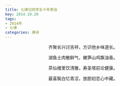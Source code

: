 ```yaml
---
title: 七律记同学五十年聚会
key: 2014.10.20
tags: 
- 2014年 
- 七律
categories: 律诗
---
```


<p align="center">齐聚长兴讨吉祥，方识他乡味道长。
</p>
<p align="center">湖鱼土肉散鲜气，嫩笋山鸡飘油香。
</p>
<p align="center">茶仙楼里饮清雅，寿圣塔前论健康。
</p>
<p align="center">最喜鬓白忆青涩，放胆初恋心中藏。
</p>
